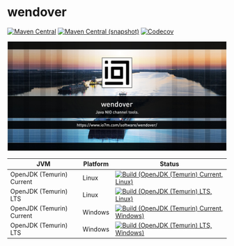 wendover
===

[![Maven Central](https://img.shields.io/maven-central/v/com.io7m.wendover/com.io7m.wendover.svg?style=flat-square)](http://search.maven.org/#search%7Cga%7C1%7Cg%3A%22com.io7m.wendover%22)
[![Maven Central (snapshot)](https://img.shields.io/nexus/s/https/s01.oss.sonatype.org/com.io7m.wendover/com.io7m.wendover.svg?style=flat-square)](https://s01.oss.sonatype.org/content/repositories/snapshots/com/io7m/wendover/)
[![Codecov](https://img.shields.io/codecov/c/github/io7m/wendover.svg?style=flat-square)](https://codecov.io/gh/io7m/wendover)

![wendover](./src/site/resources/wendover.jpg?raw=true)

| JVM | Platform | Status |
|-----|----------|--------|
| OpenJDK (Temurin) Current | Linux | [![Build (OpenJDK (Temurin) Current, Linux)](https://img.shields.io/github/actions/workflow/status/io7m/wendover/workflows/main.linux.temurin.current.yml?branch=develop)](https://github.com/io7m/wendover/actions?query=workflow%3Amain.linux.temurin.current)|
| OpenJDK (Temurin) LTS | Linux | [![Build (OpenJDK (Temurin) LTS, Linux)](https://img.shields.io/github/actions/workflow/status/io7m/wendover/workflows/main.linux.temurin.lts.yml?branch=develop)](https://github.com/io7m/wendover/actions?query=workflow%3Amain.linux.temurin.lts)|
| OpenJDK (Temurin) Current | Windows | [![Build (OpenJDK (Temurin) Current, Windows)](https://img.shields.io/github/actions/workflow/status/io7m/wendover/workflows/main.windows.temurin.current.yml?branch=develop)](https://github.com/io7m/wendover/actions?query=workflow%3Amain.windows.temurin.current)|
| OpenJDK (Temurin) LTS | Windows | [![Build (OpenJDK (Temurin) LTS, Windows)](https://img.shields.io/github/actions/workflow/status/io7m/wendover/workflows/main.windows.temurin.lts.yml?branch=develop)](https://github.com/io7m/wendover/actions?query=workflow%3Amain.windows.temurin.lts)|
